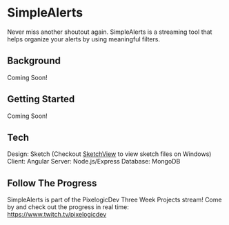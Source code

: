 # SimpleAlerts

Never miss another shoutout again. SimpleAlerts is a streaming tool that helps
organize your alerts by using meaningful filters.

## Background

Coming Soon!

## Getting Started

Coming Soon!

## Tech

Design: Sketch (Checkout [SketchView](https://sketchviewer.com/) to view sketch files on Windows)
Client: Angular
Server: Node.js/Express
Database: MongoDB

## Follow The Progress

SimpleAlerts is part of the PixelogicDev Three Week Projects stream! Come by and check out the progress in real time:
https://www.twitch.tv/pixelogicdev
